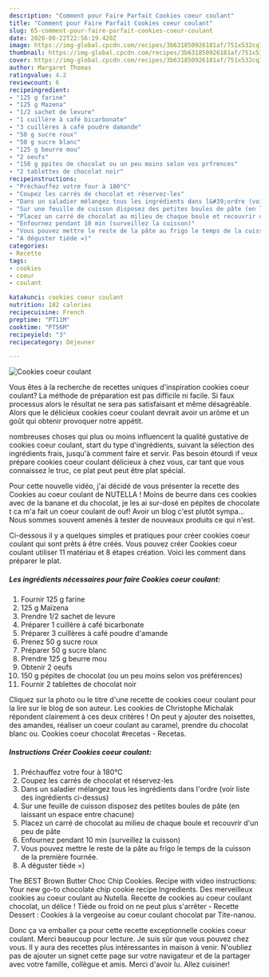 ```yaml
---
description: "Comment pour Faire Parfait Cookies coeur coulant"
title: "Comment pour Faire Parfait Cookies coeur coulant"
slug: 65-comment-pour-faire-parfait-cookies-coeur-coulant
date: 2020-08-22T22:56:19.420Z
image: https://img-global.cpcdn.com/recipes/3b631850926181af/751x532cq70/cookies-coeur-coulant-photo-principale-de-la-recette.jpg
thumbnail: https://img-global.cpcdn.com/recipes/3b631850926181af/751x532cq70/cookies-coeur-coulant-photo-principale-de-la-recette.jpg
cover: https://img-global.cpcdn.com/recipes/3b631850926181af/751x532cq70/cookies-coeur-coulant-photo-principale-de-la-recette.jpg
author: Margaret Thomas
ratingvalue: 4.2
reviewcount: 6
recipeingredient:
- "125 g farine"
- "125 g Mazena"
- "1/2 sachet de levure"
- "1 cuillère à café bicarbonate"
- "3 cuillères à café poudre damande"
- "50 g sucre roux"
- "50 g sucre blanc"
- "125 g beurre mou"
- "2 oeufs"
- "150 g ppites de chocolat ou un peu moins selon vos prfrences"
- "2 tablettes de chocolat noir"
recipeinstructions:
- "Préchauffez votre four à 180°C"
- "Coupez les carrés de chocolat et réservez-les"
- "Dans un saladier mélangez tous les ingrédients dans l&#39;ordre (voir liste des ingrédients ci-dessus)"
- "Sur une feuille de cuisson disposez des petites boules de pâte (en laissant un espace entre chacune)"
- "Placez un carré de chocolat au milieu de chaque boule et recouvrir d&#39;un peu de pâte"
- "Enfournez pendant 10 min (surveillez la cuisson)"
- "Vous pouvez mettre le reste de la pâte au frigo le temps de la cuisson de la première fournée."
- "A déguster tiède =)"
categories:
- Recette
tags:
- cookies
- coeur
- coulant

katakunci: cookies coeur coulant 
nutrition: 182 calories
recipecuisine: French
preptime: "PT11M"
cooktime: "PT56M"
recipeyield: "3"
recipecategory: Déjeuner

---
```



![Cookies coeur coulant](https://img-global.cpcdn.com/recipes/3b631850926181af/751x532cq70/cookies-coeur-coulant-photo-principale-de-la-recette.jpg)

Vous êtes à la recherche de recettes uniques d'inspiration cookies coeur coulant? La méthode de préparation est pas difficile ni facile. Si faux processus alors le résultat ne sera pas satisfaisant et même désagréable. Alors que le délicieux cookies coeur coulant devrait avoir un arôme et un goût qui obtenir provoquer notre appétit.

nombreuses choses qui plus ou moins influencent la qualité gustative de cookies coeur coulant, start du type d'ingrédients, suivant la sélection des ingrédients frais, jusqu'à comment faire et servir. Pas besoin étourdi if veux prépare cookies coeur coulant délicieux à chez vous, car tant que vous connaissez le truc, ce plat peut peut être plat spécial.

Pour cette nouvelle vidéo, j&#39;ai décidé de vous présenter la recette des Cookies au coeur coulant de NUTELLA ! Moins de beurre dans ces cookies avec de la banane et du chocolat, je les ai sur-dosé en pépites de chocolate t ca m&#39;a fait un coeur coulant de ouf! Avoir un blog c&#39;est plutôt sympa… Nous sommes souvent amenés à tester de nouveaux produits ce qui n&#39;est.


Ci-dessous il y a quelques simples et pratiques pour créer cookies coeur coulant qui sont prêts à être créés. Vous pouvez créer Cookies coeur coulant utiliser 11 matériau et 8 étapes création. Voici les comment dans préparer le plat.

<!--inarticleads1-->

##### Les ingrédients nécessaires pour faire Cookies coeur coulant:

1. Fournir 125 g farine
1.  125 g Maïzena
1. Prendre 1/2 sachet de levure
1. Préparer 1 cuillère à café bicarbonate
1. Préparer 3 cuillères à café poudre d&#39;amande
1. Prenez 50 g sucre roux
1. Préparer 50 g sucre blanc
1. Prendre 125 g beurre mou
1. Obtenir 2 oeufs
1.  150 g pépites de chocolat (ou un peu moins selon vos préférences)
1. Fournir 2 tablettes de chocolat noir


Cliquez sur la photo ou le titre d&#39;une recette de cookies coeur coulant pour la lire sur le blog de son auteur. Les cookies de Christophe Michalak répondent clairement à ces deux critères ! On peut y ajouter des noisettes, des amandes, réaliser un coeur coulant au caramel, prendre du chocolat blanc ou. Cookies coeur chocolat #recetas - Recetas. 

<!--inarticleads2-->

##### Instructions Créer Cookies coeur coulant:

1. Préchauffez votre four à 180°C
1. Coupez les carrés de chocolat et réservez-les
1. Dans un saladier mélangez tous les ingrédients dans l&#39;ordre (voir liste des ingrédients ci-dessus)
1. Sur une feuille de cuisson disposez des petites boules de pâte (en laissant un espace entre chacune)
1. Placez un carré de chocolat au milieu de chaque boule et recouvrir d&#39;un peu de pâte
1. Enfournez pendant 10 min (surveillez la cuisson)
1. Vous pouvez mettre le reste de la pâte au frigo le temps de la cuisson de la première fournée.
1. A déguster tiède =)


The BEST Brown Butter Choc Chip Cookies. Recipe with video instructions: Your new go-to chocolate chip cookie recipe Ingredients. Des merveilleux cookies au coeur coulant au Nutella. Recette de cookies au coeur coulant chocolat, un délice ! Tiède ou froid on ne peut plus s&#39;arrêter - Recette Dessert : Cookies à la vergeoise au coeur coulant chocolat par Tite-nanou. 


Donc ça va emballer ça pour cette recette exceptionnelle cookies coeur coulant. Merci beaucoup pour lecture. Je suis sûr que vous pouvez chez vous. Il y aura des recettes plus  intéressantes in maison à venir. N'oubliez pas de ajouter un signet cette page sur votre navigateur et de la partager avec votre famille, collègue et amis. Merci d'avoir lu. Allez cuisiner!
